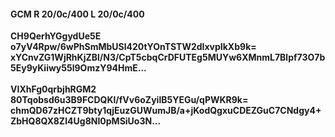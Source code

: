 #### GCM R 20/0c/400 L 20/0c/400
**CH9QerhYGgydUe5E**<br/>**o7yV4Rpw/6wPhSmMbUSl420tYOnTSTW2dIxvpIkXb9k=**<br/>**xYCnvZG1WjRhKjZBl/N3/CpT5cbqCrDFUTEg5MUYw6XMnmL7Blpf73O7b5Ey9yKiiwy55l9OmzY94HmE...**<br/><br/>
**VIXhFg0qrbjhRGM2**<br/>**80Tqobsd6u3B9FCDQKl/fVv6oZyilB5YEGu/qPWKR9k=**<br/>**chmQD67zHCZT9bty1qjEuzGUWumJB/a+jKodQgxuCDEZGuC7CNdgy4+ZbHQ8QX8ZI4Ug8NI0pMSiUo3N...**